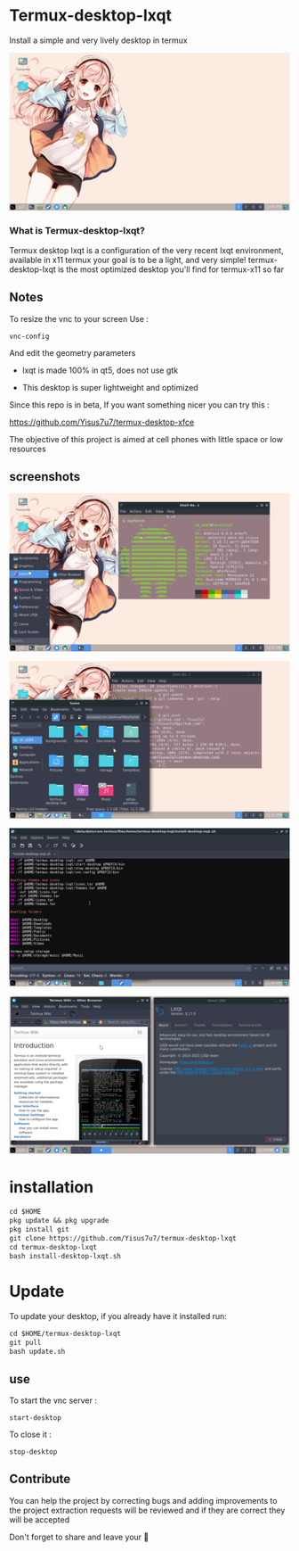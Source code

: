 # Termux-desktop-lxqt
Install a simple and very lively desktop in termux 

![intro](./fotos/desk.png)

### What is Termux-desktop-lxqt? 

Termux desktop lxqt is a configuration of the very recent lxqt environment, available in x11 termux
your goal is to be a light, and very simple! 
termux-desktop-lxqt is the most optimized desktop you'll find for termux-x11 so far 

## Notes 

To resize the vnc to your screen 
Use :

```
vnc-config 
```

And edit the geometry parameters 

- lxqt is made 100% in qt5, does not use gtk

- This desktop is super lightweight and optimized

Since this repo is in beta, If you want something nicer you can try this :

https://github.com/Yisus7u7/termux-desktop-xfce

The objective of this project is aimed at cell phones with little space or low resources 

## screenshots

![escritorio](./fotos/neofetch-and-menu.png)

![escritorio](./fotos/pcmanfm-qt_and_qterminal.png)

![escritorio](./fotos/text-editor.png)

![escritorio](./fotos/wiki-and-about.png)

# installation 

```
cd $HOME
pkg update && pkg upgrade
pkg install git
git clone https://github.com/Yisus7u7/termux-desktop-lxqt 
cd termux-desktop-lxqt 
bash install-desktop-lxqt.sh
```
# Update 

To update your desktop, if you already have it installed run:

```
cd $HOME/termux-desktop-lxqt
git pull
bash update.sh
```

## use 


To start the vnc server :

```
start-desktop
```

To close it :

```
stop-desktop
```

## Contribute 

You can help the project by correcting bugs and adding improvements to the project 
extraction requests will be reviewed and if they are correct they will be accepted 

Don't forget to share and leave your 🌟 
